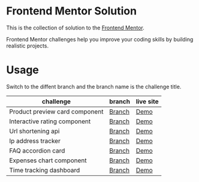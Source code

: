 # Frontend Mentor Solution

This is the collection of solution to the [Frontend Mentor](https://www.frontendmentor.io/home). 

Frontend Mentor challenges help you improve your coding skills by building realistic projects. 

# Usage

Switch to the diffent branch and the branch name is the challenge title. 

| challenge | branch | live site |
|  ----  | ----  | ---- |
| Product preview card component | [Branch](https://github.com/Jim876633/frontend-mentor-solution/tree/product-preview-card-component) | [Demo](https://jim-product-preview-card-component.netlify.app/) |
| Interactive rating component | [Branch](https://github.com/Jim876633/frontend-mentor-solution/tree/interactive-rating-component) | [Demo](https://jim-interative-rating-component.netlify.app/) |
| Url shortening api | [Branch](https://github.com/Jim876633/frontend-mentor-solution/tree/url-shortening-api-master) | [Demo](https://jim-url-shortening-api-master.netlify.app/) |
| Ip address tracker | [Branch](https://github.com/Jim876633/frontend-mentor-solution/tree/ip-address-tracker-master) | [Demo](https://jim-ip-address-tracker-master.netlify.app/) |
| FAQ accordion card | [Branch](https://github.com/Jim876633/frontend-mentor-solution/tree/faq-accordion-card-main) | [Demo](https://jim-faq-accordion-card-main.netlify.app/) |
| Expenses chart component | [Branch](https://github.com/Jim876633/frontend-mentor-solution/tree/expenses-chart-component-main) | [Demo](https://jim-expenses-chart-component-main.netlify.app/) |
| Time tracking dashboard | [Branch](https://github.com/Jim876633/frontend-mentor-solution/tree/time-tracking-dashboard-main) | [Demo](https://jim-time-tracking-dashboard.netlify.app/) |




